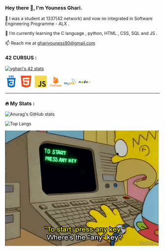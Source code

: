 ### Hey there 👋, I'm Youness Ghari.

🔭 I was a student at 1337(42 network) and now im integrated in Software Engineering Programme - ALX .

🌱 I’m currently learning the C language , python, HTML , CSS, SQL and JS . 

📫 Reach me at ghariyouness90@gmail.com

### 42 CURSUS :

<a href="https://github.com/oakoudad/badge42"><img src="https://badge.mediaplus.ma/binary/yghari" alt="yghari's 42 stats" /></a>

<div>
 
  <img src="https://github.com/devicons/devicon/blob/master/icons/css3/css3-plain-wordmark.svg"  title="CSS3" alt="CSS" width="40" height="40"/>&nbsp;
  <img src="https://github.com/devicons/devicon/blob/master/icons/html5/html5-original.svg" title="HTML5" alt="HTML" width="40" height="40"/>&nbsp;
  <img src="https://github.com/devicons/devicon/blob/master/icons/javascript/javascript-original.svg" title="JavaScript" alt="JavaScript" width="40" height="40"/>&nbsp;
  <img src="https://github.com/devicons/devicon/blob/master/icons/firebase/firebase-plain-wordmark.svg" title="Firebase" alt="Firebase" width="40" height="40"/>&nbsp;
  <img src="https://github.com/devicons/devicon/blob/master/icons/mysql/mysql-original-wordmark.svg" title="MySQL"  alt="MySQL" width="40" height="40"/>&nbsp;
  <img src="https://github.com/devicons/devicon/blob/master/icons/nodejs/nodejs-original-wordmark.svg" title="NodeJS" alt="NodeJS" width="40" height="40"/>&nbsp;

  
</div>

---

### :fire: My Stats :
![Anurag's GitHub stats](https://github-readme-stats.vercel.app/api?username=yghari&show_icons=true&theme=radical)

![Top Langs](https://github-readme-stats.vercel.app/api/top-langs/?username=yghari&theme=tokyonight)

<!-- [![Top Langs](https://github-readme-stats.vercel.app/api/top-langs/?username=yghari&langs_count=8)](https://github.com/anuraghazra/github-readme-stats) -->

<!-- ![Anurag's GitHub stats](https://github-readme-stats.vercel.app/api?username=yghari&show_icons=true&theme=radical)

![Anurag's GitHub stats](https://github-readme-stats.vercel.app/api?username=yghari&show_icons=true&bg_color=00000000) -->

![](https://github.com/yghari/yghari/blob/main/78704119funny-homer-computer-animated-gif-38.gif)
